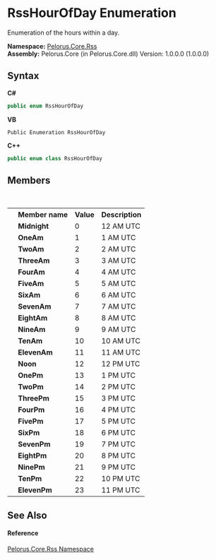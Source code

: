 # RssHourOfDay Enumeration
 

Enumeration of the hours within a day.

**Namespace:**&nbsp;<a href="683C06D0">Pelorus.Core.Rss</a><br />**Assembly:**&nbsp;Pelorus.Core (in Pelorus.Core.dll) Version: 1.0.0.0 (1.0.0.0)

## Syntax

**C#**<br />
``` C#
public enum RssHourOfDay
```

**VB**<br />
``` VB
Public Enumeration RssHourOfDay
```

**C++**<br />
``` C++
public enum class RssHourOfDay
```


## Members
&nbsp;<table><tr><th></th><th>Member name</th><th>Value</th><th>Description</th></tr><tr><td /><td target="F:Pelorus.Core.Rss.RssHourOfDay.Midnight">**Midnight**</td><td>0</td><td>12 AM UTC</td></tr><tr><td /><td target="F:Pelorus.Core.Rss.RssHourOfDay.OneAm">**OneAm**</td><td>1</td><td>1 AM UTC</td></tr><tr><td /><td target="F:Pelorus.Core.Rss.RssHourOfDay.TwoAm">**TwoAm**</td><td>2</td><td>2 AM UTC</td></tr><tr><td /><td target="F:Pelorus.Core.Rss.RssHourOfDay.ThreeAm">**ThreeAm**</td><td>3</td><td>3 AM UTC</td></tr><tr><td /><td target="F:Pelorus.Core.Rss.RssHourOfDay.FourAm">**FourAm**</td><td>4</td><td>4 AM UTC</td></tr><tr><td /><td target="F:Pelorus.Core.Rss.RssHourOfDay.FiveAm">**FiveAm**</td><td>5</td><td>5 AM UTC</td></tr><tr><td /><td target="F:Pelorus.Core.Rss.RssHourOfDay.SixAm">**SixAm**</td><td>6</td><td>6 AM UTC</td></tr><tr><td /><td target="F:Pelorus.Core.Rss.RssHourOfDay.SevenAm">**SevenAm**</td><td>7</td><td>7 AM UTC</td></tr><tr><td /><td target="F:Pelorus.Core.Rss.RssHourOfDay.EightAm">**EightAm**</td><td>8</td><td>8 AM UTC</td></tr><tr><td /><td target="F:Pelorus.Core.Rss.RssHourOfDay.NineAm">**NineAm**</td><td>9</td><td>9 AM UTC</td></tr><tr><td /><td target="F:Pelorus.Core.Rss.RssHourOfDay.TenAm">**TenAm**</td><td>10</td><td>10 AM UTC</td></tr><tr><td /><td target="F:Pelorus.Core.Rss.RssHourOfDay.ElevenAm">**ElevenAm**</td><td>11</td><td>11 AM UTC</td></tr><tr><td /><td target="F:Pelorus.Core.Rss.RssHourOfDay.Noon">**Noon**</td><td>12</td><td>12 PM UTC</td></tr><tr><td /><td target="F:Pelorus.Core.Rss.RssHourOfDay.OnePm">**OnePm**</td><td>13</td><td>1 PM UTC</td></tr><tr><td /><td target="F:Pelorus.Core.Rss.RssHourOfDay.TwoPm">**TwoPm**</td><td>14</td><td>2 PM UTC</td></tr><tr><td /><td target="F:Pelorus.Core.Rss.RssHourOfDay.ThreePm">**ThreePm**</td><td>15</td><td>3 PM UTC</td></tr><tr><td /><td target="F:Pelorus.Core.Rss.RssHourOfDay.FourPm">**FourPm**</td><td>16</td><td>4 PM UTC</td></tr><tr><td /><td target="F:Pelorus.Core.Rss.RssHourOfDay.FivePm">**FivePm**</td><td>17</td><td>5 PM UTC</td></tr><tr><td /><td target="F:Pelorus.Core.Rss.RssHourOfDay.SixPm">**SixPm**</td><td>18</td><td>6 PM UTC</td></tr><tr><td /><td target="F:Pelorus.Core.Rss.RssHourOfDay.SevenPm">**SevenPm**</td><td>19</td><td>7 PM UTC</td></tr><tr><td /><td target="F:Pelorus.Core.Rss.RssHourOfDay.EightPm">**EightPm**</td><td>20</td><td>8 PM UTC</td></tr><tr><td /><td target="F:Pelorus.Core.Rss.RssHourOfDay.NinePm">**NinePm**</td><td>21</td><td>9 PM UTC</td></tr><tr><td /><td target="F:Pelorus.Core.Rss.RssHourOfDay.TenPm">**TenPm**</td><td>22</td><td>10 PM UTC</td></tr><tr><td /><td target="F:Pelorus.Core.Rss.RssHourOfDay.ElevenPm">**ElevenPm**</td><td>23</td><td>11 PM UTC</td></tr></table>

## See Also


#### Reference
<a href="683C06D0">Pelorus.Core.Rss Namespace</a><br />
